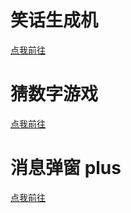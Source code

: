 <!DOCTYPE html>
  <html>
  <head>
      <meta charset="UTF-8">
      <title>多bug的啸天犬的js学习成果-导航</title>
  </head>
  <body>
  
  <h1>笑话生成机</h1>
  <a href = "./joke_generator(笑话生成机)/index.html">
  <p>点我前往</p>
  </a>

  <h1>猜数字游戏</h1>
  <a href = "./number_game(猜数字游戏)/number_game.html">
  <p>点我前往</p>
  </a>

  <h1>消息弹窗 plus</h1>
  <a href = "msg-box_plus(消息弹窗plus)/index.html">
  <p>点我前往</p>
  </a>
  </body>
</html>
